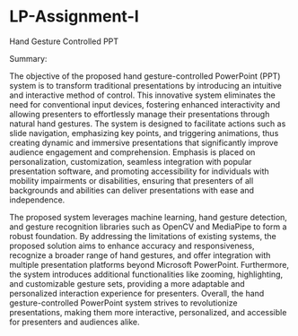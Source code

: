 # LP-Assignment-I

Hand Gesture Controlled PPT 


Summary:

The objective of the proposed hand gesture-controlled PowerPoint (PPT) system is to transform traditional presentations by introducing an intuitive and interactive method of control. 
This innovative system eliminates the need for conventional input devices, fostering enhanced interactivity and allowing presenters to effortlessly manage their presentations through natural hand gestures. 
The system is designed to facilitate actions such as slide navigation, emphasizing key points, and triggering animations, thus creating dynamic and immersive presentations that significantly improve audience engagement and comprehension. 
Emphasis is placed on personalization, customization, seamless integration with popular presentation software, and promoting accessibility for individuals with mobility impairments or disabilities, ensuring that presenters of all backgrounds and abilities can deliver presentations with ease and independence.

The proposed system leverages machine learning, hand gesture detection, and gesture recognition libraries such as OpenCV and MediaPipe to form a robust foundation. 
By addressing the limitations of existing systems, the proposed solution aims to enhance accuracy and responsiveness, recognize a broader range of hand gestures, and offer integration with multiple presentation platforms beyond Microsoft PowerPoint. 
Furthermore, the system introduces additional functionalities like zooming, highlighting, and customizable gesture sets, providing a more adaptable and personalized interaction experience for presenters. Overall, the hand gesture-controlled PowerPoint system strives to revolutionize presentations, making them more interactive, personalized, and accessible for presenters and audiences alike.
